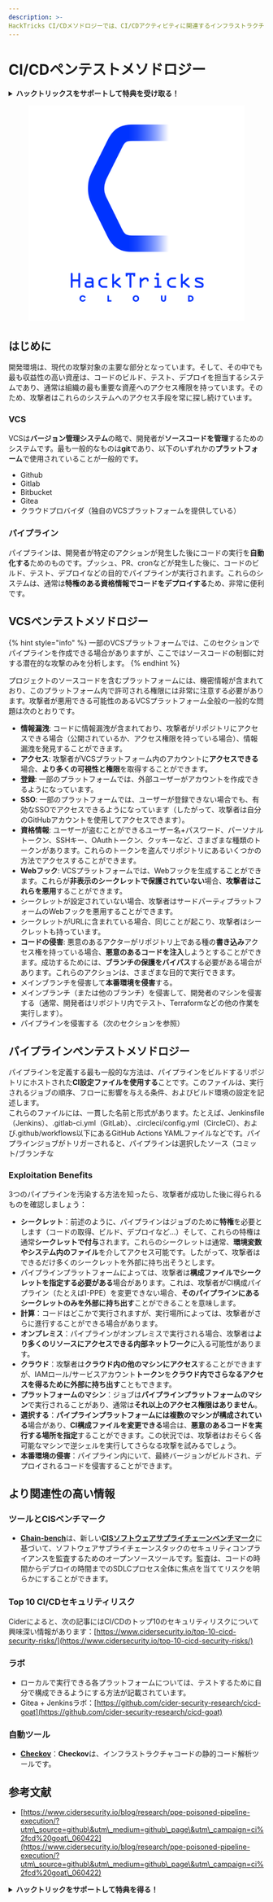 ```yaml
---
description: >-
HackTricks CI/CDメソドロジーでは、CI/CDアクティビティに関連するインフラストラクチャのペンテスト方法を説明します。
---
```


# CI/CDペンテストメソドロジー

<details>

<summary><strong>ハックトリックスをサポートして特典を受け取る！</strong></summary>

* **ハックトリックスで会社を宣伝**したい場合や、**最新バージョンのPEASSを入手**したい場合、または**HackTricksをPDFでダウンロード**したい場合は、[**サブスクリプションプラン**](https://github.com/sponsors/carlospolop)をご確認ください！
* [**公式PEASS＆HackTricksグッズ**](https://peass.creator-spring.com)を手に入れましょう
* [**The PEASS Family**](https://opensea.io/collection/the-peass-family)を見つけて、独占的な[**NFT**](https://opensea.io/collection/the-peass-family)のコレクションをご覧ください
* 💬 [**Discordグループ**](https://discord.gg/hRep4RUj7f)または[**Telegramグループ**](https://t.me/peass)に参加するか、**Twitter**で私をフォローしてください 🐦 [**@carlospolopm**](https://twitter.com/carlospolopm)**。**
* **ハッキングのトリックを共有するには、**[**HackTricks**](https://github.com/carlospolop/hacktricks)と[**HackTricks Cloud**](https://github.com/carlospolop/hacktricks-cloud)のGitHubリポジトリにPRを提出してください。

</details>

<figure><img src="../.gitbook/assets/CLOUD-logo-letters.svg" alt=""><figcaption></figcaption></figure>

## はじめに

開発環境は、現代の攻撃対象の主要な部分となっています。そして、その中でも最も収益性の高い資産は、コードのビルド、テスト、デプロイを担当するシステムであり、通常は組織の最も重要な資産へのアクセス権限を持っています。そのため、攻撃者はこれらのシステムへのアクセス手段を常に探し続けています。

### VCS

VCSは**バージョン管理システム**の略で、開発者が**ソースコードを管理**するためのシステムです。最も一般的なものは**git**であり、以下のいずれかの**プラットフォーム**で使用されていることが一般的です。

* Github
* Gitlab
* Bitbucket
* Gitea
* クラウドプロバイダ（独自のVCSプラットフォームを提供している）

### パイプライン

パイプラインは、開発者が特定のアクションが発生した後にコードの実行を**自動化する**ためのものです。プッシュ、PR、cronなどが発生した後に、コードのビルド、テスト、デプロイなどの目的でパイプラインが実行されます。これらのシステムは、通常は**特権のある資格情報でコードをデプロイする**ため、非常に便利です。

## VCSペンテストメソドロジー

{% hint style="info" %}
一部のVCSプラットフォームでは、このセクションでパイプラインを作成できる場合がありますが、ここではソースコードの制御に対する潜在的な攻撃のみを分析します。
{% endhint %}

プロジェクトのソースコードを含むプラットフォームには、機密情報が含まれており、このプラットフォーム内で許可される権限には非常に注意する必要があります。攻撃者が悪用できる可能性のあるVCSプラットフォーム全般の一般的な問題は次のとおりです。

* **情報漏洩**: コードに情報漏洩が含まれており、攻撃者がリポジトリにアクセスできる場合（公開されているか、アクセス権限を持っている場合）、情報漏洩を発見することができます。
* **アクセス**: 攻撃者がVCSプラットフォーム内のアカウントに**アクセスできる**場合、**より多くの可視性と権限**を取得することができます。
* **登録**: 一部のプラットフォームでは、外部ユーザーがアカウントを作成できるようになっています。
* **SSO**: 一部のプラットフォームでは、ユーザーが登録できない場合でも、有効なSSOでアクセスできるようになっています（したがって、攻撃者は自分のGitHubアカウントを使用してアクセスできます）。
* **資格情報**: ユーザーが盗むことができるユーザー名+パスワード、パーソナルトークン、SSHキー、OAuthトークン、クッキーなど、さまざまな種類のトークンがあります。これらのトークンを盗んでリポジトリにあるいくつかの方法でアクセスすることができます。
* **Webフック**: VCSプラットフォームでは、Webフックを生成することができます。これらが**非表示のシークレットで保護されていない**場合、**攻撃者はこれらを悪用**することができます。
* シークレットが設定されていない場合、攻撃者はサードパーティプラットフォームのWebフックを悪用することができます。
* シークレットがURLに含まれている場合、同じことが起こり、攻撃者はシークレットも持っています。
* **コードの侵害**: 悪意のあるアクターがリポジトリ上である種の**書き込み**アクセス権を持っている場合、**悪意のあるコードを注入**しようとすることができます。成功するためには、**ブランチの保護をバイパス**する必要がある場合があります。これらのアクションは、さまざまな目的で実行できます。
* メインブランチを侵害して**本番環境を侵害**する。
* メインブランチ（または他のブランチ）を侵害して、開発者のマシンを侵害する（通常、開発者はリポジトリ内でテスト、Terraformなどの他の作業を実行します）。
* パイプラインを侵害する（次のセクションを参照）

## パイプラインペンテストメソドロジー

パイプラインを定義する最も一般的な方法は、パイプラインをビルドするリポジトリにホストされた**CI設定ファイルを使用する**ことです。このファイルは、実行されるジョブの順序、フローに影響を与える条件、およびビルド環境の設定を記述します。\
これらのファイルには、一貫した名前と形式があります。たとえば、Jenkinsfile（Jenkins）、.gitlab-ci.yml（GitLab）、.circleci/config.yml（CircleCI）、および.github/workflows以下にあるGitHub Actions YAMLファイルなどです。パイプラインジョブがトリガーされると、パイプラインは選択したソース（コミット/ブランチな
### Exploitation Benefits

3つのパイプラインを汚染する方法を知ったら、攻撃者が成功した後に得られるものを確認しましょう：

- **シークレット**：前述のように、パイプラインはジョブのために**特権**を必要とします（コードの取得、ビルド、デプロイなど...）そして、これらの特権は通常**シークレットで付与**されます。これらのシークレットは通常、**環境変数やシステム内のファイル**を介してアクセス可能です。したがって、攻撃者はできるだけ多くのシークレットを外部に持ち出そうとします。
- パイプラインプラットフォームによっては、攻撃者は**構成ファイルでシークレットを指定する必要がある**場合があります。これは、攻撃者がCI構成パイプライン（たとえばI-PPE）を変更できない場合、**そのパイプラインにあるシークレットのみを外部に持ち出す**ことができることを意味します。
- **計算**：コードはどこかで実行されますが、実行場所によっては、攻撃者がさらに進行することができる場合があります。
- **オンプレミス**：パイプラインがオンプレミスで実行される場合、攻撃者は**より多くのリソースにアクセスできる内部ネットワーク**に入る可能性があります。
- **クラウド**：攻撃者は**クラウド内の他のマシンにアクセス**することができますが、IAMロール/サービスアカウント**トークン**を**クラウド内でさらなるアクセスを得るために外部に持ち出す**こともできます。
- **プラットフォームのマシン**：ジョブは**パイプラインプラットフォームのマシン**で実行されることがあり、通常は**それ以上のアクセス権限はありません**。
- **選択する**：**パイプラインプラットフォームには複数のマシンが構成されている**場合があり、**CI構成ファイルを変更できる**場合は、**悪意のあるコードを実行する場所を指定**することができます。この状況では、攻撃者はおそらく各可能なマシンで逆シェルを実行してさらなる攻撃を試みるでしょう。
- **本番環境の侵害**：パイプライン内にいて、最終バージョンがビルドされ、デプロイされるコードを侵害することができます。

## より関連性の高い情報

### ツールとCISベンチマーク

- [**Chain-bench**](https://github.com/aquasecurity/chain-bench)は、新しい[**CISソフトウェアサプライチェーンベンチマーク**](https://github.com/aquasecurity/chain-bench/blob/main/docs/CIS-Software-Supply-Chain-Security-Guide-v1.0.pdf)に基づいて、ソフトウェアサプライチェーンスタックのセキュリティコンプライアンスを監査するためのオープンソースツールです。監査は、コードの時間からデプロイの時間までのSDLCプロセス全体に焦点を当ててリスクを明らかにすることができます。

### Top 10 CI/CDセキュリティリスク

Ciderによると、次の記事にはCI/CDのトップ10のセキュリティリスクについて興味深い情報があります：[https://www.cidersecurity.io/top-10-cicd-security-risks/](https://www.cidersecurity.io/top-10-cicd-security-risks/)

### ラボ

- ローカルで実行できる各プラットフォームについては、テストするために自分で構成できるようにする方法が記載されています。
- Gitea + Jenkinsラボ：[https://github.com/cider-security-research/cicd-goat](https://github.com/cider-security-research/cicd-goat)

### 自動ツール

- [**Checkov**](https://github.com/bridgecrewio/checkov)：**Checkov**は、インフラストラクチャコードの静的コード解析ツールです。

## 参考文献

- [https://www.cidersecurity.io/blog/research/ppe-poisoned-pipeline-execution/?utm\_source=github\&utm\_medium=github\_page\&utm\_campaign=ci%2fcd%20goat\_060422](https://www.cidersecurity.io/blog/research/ppe-poisoned-pipeline-execution/?utm\_source=github\&utm\_medium=github\_page\&utm\_campaign=ci%2fcd%20goat\_060422)

<details>

<summary><strong>ハックトリックをサポートして特典を得る！</strong></summary>

- **HackTricksで会社を宣伝**したい場合や、**最新バージョンのPEASSを入手**したい場合は、[**SUBSCRIPTION PLANS**](https://github.com/sponsors/carlospolop)をチェックしてください！
- [**公式PEASS＆HackTricksのグッズ**](https://peass.creator-spring.com)を手に入れましょう
- [**The PEASS Family**](https://opensea.io/collection/the-peass-family)を見つけて、独占的な[NFT](https://opensea.io/collection/the-peass-family)のコレクションをご覧ください
- 💬 [**Discordグループ**](https://discord.gg/hRep4RUj7f)または[**Telegramグループ**](https://t.me/peass)に参加するか、**Twitter**で私をフォローしてください🐦 [**@carlospolopm**](https://twitter.com/carlospolopm)
- **ハッキングのトリックを共有する**ために、[**HackTricks**](https://github.com/carlospolop/hacktricks)と[**HackTricks Cloud**](https://github.com/carlospolop/hacktricks-cloud)のGitHubリポジトリにPRを提出してください。

</details>
